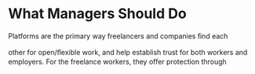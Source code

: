 # What Managers Should Do

Platforms are the primary way freelancers and companies ﬁnd each

other for open/ﬂexible work, and help establish trust for both workers and employers. For the freelance workers, they oﬀer protection through